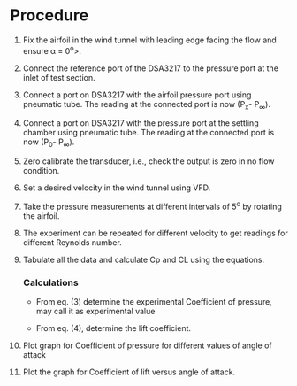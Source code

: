 # Procedure


1. Fix the airfoil in the wind tunnel with leading edge facing the flow and ensure α = 0<sup>o</sup>>.

2. Connect the reference port of the DSA3217 to the pressure port at the inlet of test section.

3. Connect a port on DSA3217 with the airfoil pressure port using pneumatic tube. The reading at the connected port is now (P<sub>x</sub>- P<sub>∞</sub>).

4. Connect a port on DSA3217 with the pressure port at the settling chamber using pneumatic tube. The reading at the connected port is now  (P<sub>0</sub>- P<sub>∞</sub>).

5. Zero calibrate the transducer, i.e., check the output is zero in no flow condition.

6. Set a desired velocity in the wind tunnel using VFD.

7. Take the pressure measurements at different intervals of 5<sup>o</sup> by rotating the airfoil.

8. The experiment can be repeated for different velocity to get readings for different Reynolds number.

9. Tabulate all the data and calculate Cp and CL using the equations.

    ### Calculations

    - From eq. (3) determine the experimental Coefficient of pressure, may call it as experimental value

    - From eq. (4), determine the lift coefficient.

10. Plot graph for Coefficient of pressure for different values of angle of attack

11. Plot the graph for Coefficient of lift versus angle of attack.
